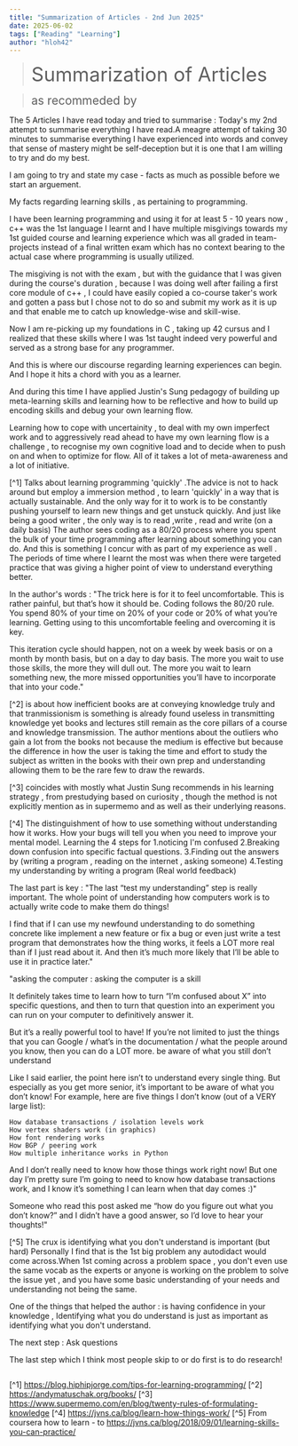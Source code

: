 ```yaml
---
title: "Summarization of Articles - 2nd Jun 2025"
date: 2025-06-02
tags: ["Reading" "Learning"]
author: "hloh42"
---
```



> <span style="font-size:2.5em;">Summarization of Articles</span>

><span style="font-size:1.5em;">as recommeded by </span>

The 5 Articles I have read today and tried to summarise :
Today's my 2nd attempt to summarise everything I have read.A meagre attempt of taking 30 minutes to summarise everything I have experienced into words and convey that sense of mastery might be self-deception but it is one that I am willing to try and do my best.

I am going to try and state my case - facts as much as possible before we start an arguement.

My facts regarding learning skills , as pertaining to programming.

I have been learning programming and using it for at least 5 - 10 years now , c++ was the 1st language I learnt and I have multiple misgivings towards my 1st guided course and learning experience which was all graded in team-projects instead of a final written exam which has no context bearing to the actual case where programming is usually utilized.

The misgiving is not with the exam , but with the guidance that I was given during the course's duration , because I was doing well after failing a first core module of c++ , I could have easily copied a co-course taker's work and gotten a pass but I chose not to do so and submit my work as it is up and that enable me to catch up knowledge-wise and skill-wise.

Now I am re-picking up my foundations in C , taking up 42 cursus and I realized that these skills where I was 1st taught indeed very powerful and served as a strong base for any programmer.

And this is where our discourse regarding learning experiences can begin. And I hope it hits a chord with you as a learner.

And during this time I have applied Justin's Sung pedagogy of building up meta-learning skills and learning how to be reflective and how to build up encoding skills and debug your own learning flow.

Learning how to cope with uncertainity , to deal with my own imperfect work and to aggressively read ahead to have my own learning flow is a challenge , to recognise my own cognitive load and to decide when to push on and when to optimize for flow. All of it takes a lot of meta-awareness and a lot of initiative.

[^1] Talks about learning programming 'quickly' .The advice is not to hack around but employ a immersion method , to learn 'quickly' in a way that is actually sustainable. And the only way for it to work is to be constantly pushing yourself to learn new things and get unstuck quickly.
And just like being a good writer , the only way is to read ,write , read and write (on a daily basis)
The author sees coding as a 80/20 process where you spent the bulk of your time programming after learning about something you can do. And this is something I concur with as part of my experience as well . The periods of time where I learnt the most was when there were targeted practice that was giving a higher point of view to understand everything better.

In the author's words : "The trick here is for it to feel uncomfortable. This is rather painful, but that’s how it should be. Coding follows the 80/20 rule. You spend 80% of your time on 20% of your code or 20% of what you’re learning. Getting using to this uncomfortable feeling and overcoming it is key.

This iteration cycle should happen, not on a week by week basis or on a month by month basis, but on a day to day basis. The more you wait to use those skills, the more they will dull out. The more you wait to learn something new, the more missed opportunities you’ll have to incorporate that into your code."

[^2]  is about how inefficient books are at conveying knowledge truly and that tranmissionism is something is already found useless in transmitting knowledge yet books and lectures still remain as the core pillars of a course and knowledge transmission. The author mentions about the outliers who gain a lot from the books not because the medium is effective but because the difference in how the user is taking the time and effort to study the subject as written in the books with their own prep and understanding allowing them to be the rare few to draw the rewards.

[^3] coincides with mostly what Justin Sung recommends in his learning strategy , from prestudying based on curiosity , though the method is not explicitly mention as in supermemo and as well as their underlying reasons.

[^4] The distinguishment of how to use something without understanding how it works. How your bugs will tell you when you need to improve your mental model.  Learning the 4 steps for 
1.noticing I'm confused
2.Breaking down confusion into specific factual questions.
3.Finding out the answers by (writing a program , reading on the internet , asking someone)
4.Testing my understanding by writing a program (Real world feedback)

The last part is key : "The last “test my understanding” step is really important. The whole point of understanding how computers work is to actually write code to make them do things!

I find that if I can use my newfound understanding to do something concrete like implement a new feature or fix a bug or even just write a test program that demonstrates how the thing works, it feels a LOT more real than if I just read about it. And then it’s much more likely that I’ll be able to use it in practice later."

"asking the computer :  asking the computer is a skill

It definitely takes time to learn how to turn “I’m confused about X” into specific questions, and then to turn that question into an experiment you can run on your computer to definitively answer it.

But it’s a really powerful tool to have! If you’re not limited to just the things that you can Google / what’s in the documentation / what the people around you know, then you can do a LOT more.
be aware of what you still don’t understand

Like I said earlier, the point here isn’t to understand every single thing. But especially as you get more senior, it’s important to be aware of what you don’t know! For example, here are five things I don’t know (out of a VERY large list):

    How database transactions / isolation levels work
    How vertex shaders work (in graphics)
    How font rendering works
    How BGP / peering work
    How multiple inheritance works in Python

And I don’t really need to know how those things work right now! But one day I’m pretty sure I’m going to need to know how database transactions work, and I know it’s something I can learn when that day comes :)" 

Someone who read this post asked me “how do you figure out what you don’t know?” and I didn’t have a good answer, so I’d love to hear your thoughts!"

[^5]  The crux is identifying what you don't understand is important (but hard)
Personally I find that is the 1st big problem any autodidact would come across.When 1st coming across a problem space , you don't even use the same vocab as the experts or anyone is working on the problem to solve the issue yet , and you have some basic understanding of your needs and understanding not being the same. 

One of the things that helped the author : is having confidence in your knowledge , Identifying what you do understand is just as important as identifying what you don't understand.

The next step : Ask questions

The last step which I think most people skip to or do first is to do research!
>> 

```c 

```

[^1] https://blog.hiphipjorge.com/tips-for-learning-programming/
[^2] https://andymatuschak.org/books/
[^3] https://www.supermemo.com/en/blog/twenty-rules-of-formulating-knowledge
[^4] https://jvns.ca/blog/learn-how-things-work/
[^5] From coursera how to learn - to https://jvns.ca/blog/2018/09/01/learning-skills-you-can-practice/

